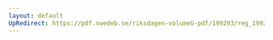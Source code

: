 ```yaml
---
layout: default
UpRedirect: https://pdf.swedeb.se/riksdagen-volumeG-pdf/199293/reg_199293_UbU/reg_199293_UbU_0013.pdf
---
```

